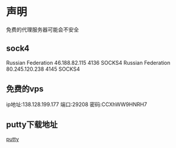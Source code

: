 # 声明

免费的代理服务器可能会不安全

## sock4

Russian Federation  46.188.82.115       4136    SOCKS4
Russian Federation  80.245.120.238      4145    SOCKS4

## 免费的vps

ip地址:138.128.199.177 端口:29208 密码:CCXhWW9HNRH7

## putty下载地址

<a href="https://www.chiark.greenend.org.uk/~sgtatham/putty/latest.html">putty</a>
